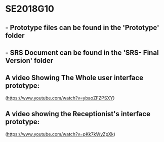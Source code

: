# SE2018G10

## - Prototype files can be found in the 'Prototype' folder
## - SRS Document can be found in the 'SRS- Final Version' folder

## A video Showing The Whole user interface prototype:
(https://www.youtube.com/watch?v=ybaoZFZPSXY)

## A video showing the Receptionist's interface prototype:
(https://www.youtube.com/watch?v=pKk7kWyZpXk)
